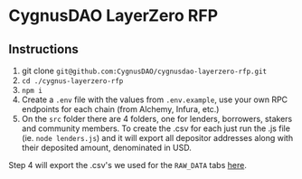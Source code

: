 <h1>CygnusDAO LayerZero RFP</h1>

<h2>Instructions</h2>

1. git clone `git@github.com:CygnusDAO/cygnusdao-layerzero-rfp.git`
2. `cd ./cygnus-layerzero-rfp`
3. `npm i`
4. Create a `.env` file with the values from `.env.example`, use your own RPC endpoints for each chain (from Alchemy, Infura, etc.)
5. On the `src` folder there are 4 folders, one for lenders, borrowers, stakers and community members. To create the .csv for each just run the .js file (ie. `node lenders.js`) and it will export all depositor addresses along with their deposited amount, denominated in USD.

Step 4 will export the .csv's we used for the `RAW_DATA` tabs [here](https://docs.google.com/spreadsheets/d/1ivoFcfQkmtH0F_KufZ-cNMSLPr58-L1HbsI9wyBHay8/edit?usp=sharing).

